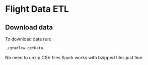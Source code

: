 # Flight Data ETL

## Download data
To download data run:

```bash
./gradlew getData
```

No need to unzip CSV files Spark works with bzipped files just fine.
